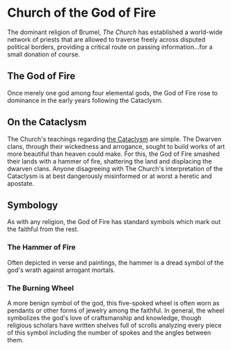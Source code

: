 # Church of the God of Fire

The dominant religion of Brumel, _The Church_ has established a world-wide
network of priests that are allowed to traverse freely across disputed political
borders, providing a critical route on passing information...for a small
donation of course.

## The God of Fire

Once merely one god among four elemental gods, the God of Fire rose to dominance
in the early years following the Cataclysm.

## On the Cataclysm

The Church's teachings regarding [the Cataclysm](../events/the-cataclysm.md) are
simple. The Dwarven clans, through their wickedness and arrogance, sought to
build works of art more beautiful than heaven could make. For this, the God of
Fire smashed their lands with a hammer of fire, shattering the land and
displacing the dwarven clans. Anyone disagreeing with The Church's
interpretation of the Cataclysm is at best dangerously misinformed or at worst a
heretic and apostate.

## Symbology

As with any religion, the God of Fire has standard symbols which mark out the
faithful from the rest.

### The Hammer of Fire

Often depicted in verse and paintings, the hammer is a dread symbol of the god's
wrath against arrogant mortals.

### The Burning Wheel

A more benign symbol of the god, this five-spoked wheel is often worn as
pendants or other forms of jewelry among the faithful. In general, the wheel
symbolizes the god's love of craftsmanship and knowledge, though religious
scholars have written shelves full of scrolls analyzing every piece of this
symbol including the number of spokes and the angles between them.

